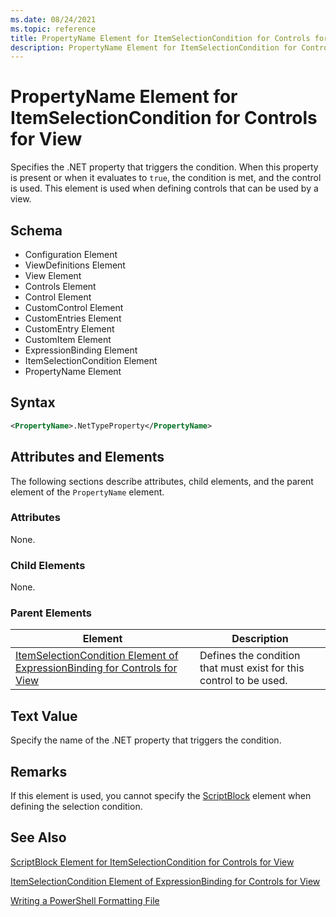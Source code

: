 ```yaml
---
ms.date: 08/24/2021
ms.topic: reference
title: PropertyName Element for ItemSelectionCondition for Controls for View
description: PropertyName Element for ItemSelectionCondition for Controls for View
---
```

# PropertyName Element for ItemSelectionCondition for Controls for View

Specifies the .NET property that triggers the condition. When this property is present or when it
evaluates to `true`, the condition is met, and the control is used. This element is used when
defining controls that can be used by a view.

## Schema

- Configuration Element
- ViewDefinitions Element
- View Element
- Controls Element
- Control Element
- CustomControl Element
- CustomEntries Element
- CustomEntry Element
- CustomItem Element
- ExpressionBinding Element
- ItemSelectionCondition Element
- PropertyName Element

## Syntax

```xml
<PropertyName>.NetTypeProperty</PropertyName>
```

## Attributes and Elements

The following sections describe attributes, child elements, and the parent element of the
`PropertyName` element.

### Attributes

None.

### Child Elements

None.

### Parent Elements

|Element|Description|
|-------------|-----------------|
|[ItemSelectionCondition Element of ExpressionBinding for Controls for View](./itemselectioncondition-element-for-expressionbinding-for-controls-for-view-format.md)|Defines the condition that must exist for this control to be used.|

## Text Value

Specify the name of the .NET property that triggers the condition.

## Remarks

If this element is used, you cannot specify the [ScriptBlock](./scriptblock-element-for-itemselectioncondition-for-controls-for-view-format.md)
element when defining the selection condition.

## See Also

[ScriptBlock Element for ItemSelectionCondition for Controls for View](./scriptblock-element-for-itemselectioncondition-for-controls-for-view-format.md)

[ItemSelectionCondition Element of ExpressionBinding for Controls for View](./itemselectioncondition-element-for-expressionbinding-for-controls-for-view-format.md)

[Writing a PowerShell Formatting File](./writing-a-powershell-formatting-file.md)

